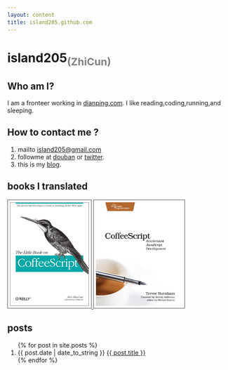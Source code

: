 ```yaml
---
layout: content
title: island205.github.com
---
```


<h1>island205<sub style="color:gray;">(ZhiCun)</sub></h1>

<h2>Who am I?</h2>
<p>
I am a fronteer working in <a href="http://www.dianping.com" target="_blank">dianping.com</a>. I like reading,coding,running,and sleeping.
</p>

<h2>How to contact me ?</h2>
<ol>
	<li>mailto <a href="mailto:island205@gmail.com">island205@gmail.com</a></li>
	<li>
		followme at
		<a href="http://www.douban.com/people/island205/">douban</a> or
		<a href="https://twitter.com/#!/island205">twitter</a>.
	</li>
	<li>this is my <a href="http://island205.com">blog</a>.</li>
</ol>

<h2>books I translated</h2>
<style type="text/css">
	img{
		height:236px;
		padding:5px;
		border:1px solid #555;
	}
</style>
<a href="/tlboc/">
<img src="/img/tlboc.gif" title="CoffeeScript中文手册（The Little Book On CoffeeScript中文版）">
</a>
<a href="/cs/">
<img src="/img/cs.jpg" title="深入浅出CoffeeScript（CoffeeScript Accelerated JavaScript Development）">
</a>

<h2>posts</h2>
<ol>
    {% for post in site.posts %}
    <li>{{ post.date | date_to_string }} <a href="{{ post.url }}">{{ post.title }}</a></li>
    {% endfor %}
</ol>
